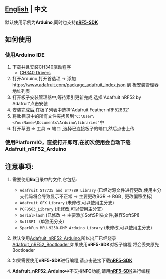 
## **[English](../README.MD) | 中文**

默认使用示例为**Arduino**,同时也支持[**nRF5-SDK**](https://www.nordicsemi.com/Software-and-Tools/Software/nRF5-SDK/Download)

## 如何使用
### 使用**Arduino IDE**
1. 下载并且安装CH340驱动程序
   - [CH340 Drivers](http://www.wch-ic.com/search?q=ch340&t=downloads)
2. 打开Arduino,打开首选项 -> 添加https://www.adafruit.com/package_adafruit_index.json 到 板安装管理器地址列表
3. 打开板子安装管理器中,等待索引更新完成,选择'Adafruit nRF52 by Adafruit'点击安装
4. 安装完成后,在板子列表中选择'Adafruit Feather nRF52832'
5. 将lib目录中的所有文件夹拷贝到`"C:\User\<YourName>\Documents\Arduino\libraries"`中
6. 打开草图 => 工具 => 端口 ,选择已连接板子的端口,然后点击上传

### 使用**PlatformIO**，直接打开即可,在初次使用会自动下载**Adafruit_nRF52_Arduino**

## 注意事项:
1. 需要使用**lib**目录中的文件,它包括:
   - `Adafruit ST7735 and ST7789 Library` (已经对源文件进行更改,使用主分支代码将会导致显示不正常 => 主要更改BGR -> RGB , 更改偏移坐标)
   - `Adafruit GFX Library`   (未修改,可以使用主分支)
   - `PCF8563_Library`        (未修改,可以使用主分支)
   - `SerialFlash`            (已修改 => 主要添加SoftSPI头文件,兼容SoftSPI)
   - `SoftSPI `               (单独无分支)
   - `SparkFun_MPU-9250-DMP_Arduino_Library`   (未修改,可以使用主分支)

2. 默认使用[Adafruit_nRF52_Arduino](https://github.com/adafruit/Adafruit_nRF52_Arduino),所以出厂已经烧录[Adafruit_nRF52_Bootloader](https://github.com/adafruit/Adafruit_nRF52_Bootloader),如果使用**nRF5-SDK**对板子编程 将会丢失原先Bootloader

3. 如果需要使用**nRF5-SDK**进行编程,请点击链接下载[**nRF5-SDK**](https://www.nordicsemi.com/Software-and-Tools/Software/nRF5-SDK/Download)

4. **Adafruit_nRF52_Arduino**中不支持**NFC**功能,请用[**nRF5-SDK**](https://www.nordicsemi.com/Software-and-Tools/Software/nRF5-SDK/Download)进行编程